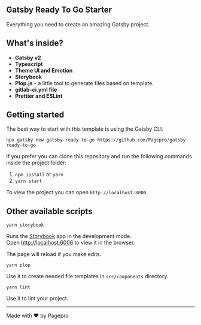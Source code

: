 ## Gatsby Ready To Go Starter

Everything you need to create an amazing Gatsby project.

## What's inside?

- **Gatsby v2**
- **Typescript**
- **Theme UI and Emotion**
- **Storybook**
- **Plop.js** - a little tool to generate files based on template.
- **gitlab-ci.yml file**
- **Prettier and ESLint**

## Getting started

The best way to start with this template is using the Gatsby CLI.

```
npx gatsby new gatsby-ready-to-go https://github.com/Pagepro/gatsby-ready-to-go
```

If you prefer you can clone this repository and run the following commands inside the project folder:

1. `npm install` or `yarn`
2. `yarn start`

To view the project you can open `http://localhost:8000`.

## Other available scripts

`yarn storybook`

Runs the [Storybook](https://storybook.js.org/docs/react/get-started/introduction) app in the development mode.\
Open [http://localhost:6006](http://localhost:6006) to view it in the browser.

The page will reload if you make edits.

`yarn plop`

Use it to create needed file templates in `src/components` directory.

`yarn lint`

Use it to lint your project.

---

Made with ♥ by Pagepro
